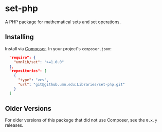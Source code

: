 # set-php

A PHP package for mathematical sets and set operations.

## Installing

Install via [Composer](http://getcomposer.org). In your project's `composer.json`:

```json
  "require": {
    "umnlib/set": ">=1.0.0"
  },
  "repositories": [
    {
      "type": "vcs",
      "url": "git@github.umn.edu:Libraries/set-php.git"
    }
  ]
```

## Older Versions

For older versions of this package that did not use Composer, see the `0.x.y` releases.

